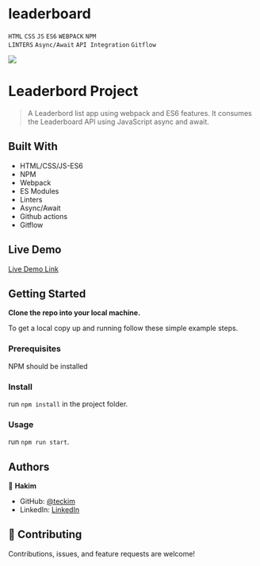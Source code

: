 # leaderboard
`HTML` `CSS` `JS` `ES6` `WEBPACK` `NPM` <br>
`LINTERS` `Async/Await` `API Integration` `Gitflow` <br>

![](https://img.shields.io/badge/Microverse-blueviolet)

# Leaderbord Project

> A Leaderbord list app using webpack and ES6 features. It consumes the Leaderboard API using JavaScript async and await.

## Built With

- HTML/CSS/JS-ES6
- NPM
- Webpack
- ES Modules
- Linters
- Async/Await
- Github actions
- Gitflow

## Live Demo

[Live Demo Link](https://teckim.github.io/leaderbord)


## Getting Started

**Clone the repo into your local machine.**


To get a local copy up and running follow these simple example steps.

### Prerequisites
NPM should be installed

### Install
run `npm install` in the project folder.

### Usage
run `npm run start`.

## Authors

👤 **Hakim**

- GitHub: [@teckim](https://github.com/teckim)
- LinkedIn: [LinkedIn](https://www.linkedin.com/in/baheddi-hakim/)

## 🤝 Contributing

Contributions, issues, and feature requests are welcome!